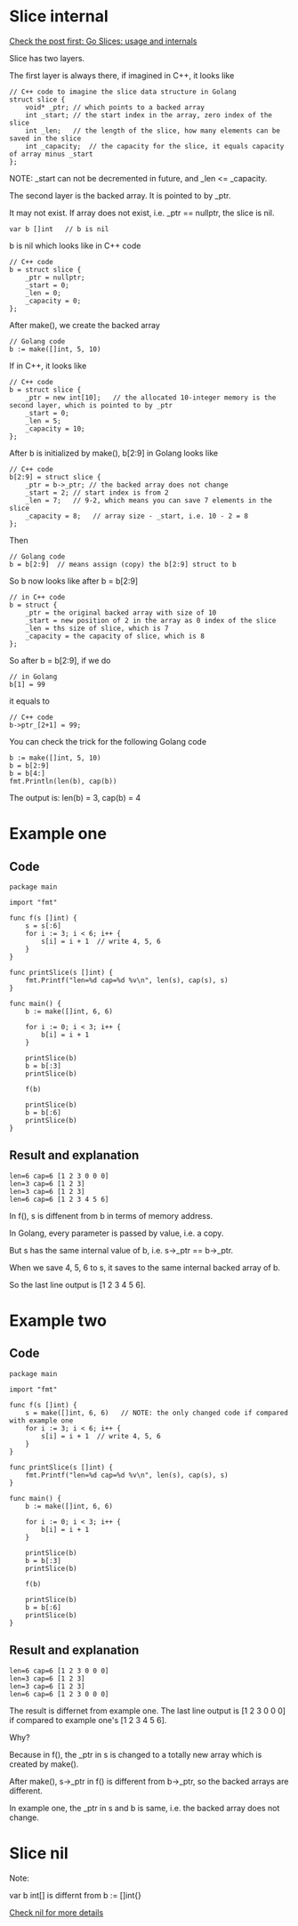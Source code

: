 
# Slice internal

[Check the post first: Go Slices: usage and internals](https://blog.golang.org/slices-intro#:~:text=Slice%20internals&text=It%20consists%20of%20a%20pointer,referred%20to%20by%20the%20slice.)

Slice has two layers.

The first layer is always there, if imagined in C++, it looks like
```
// C++ code to imagine the slice data structure in Golang
struct slice {
	void* _ptr;	// which points to a backed array
	int _start;	// the start index in the array, zero index of the slice
	int _len;	// the length of the slice, how many elements can be saved in the slice 
	int _capacity;  // the capacity for the slice, it equals capacity of array minus _start
};
```
NOTE: _start can not be decremented in future, and _len <= _capacity.

The second layer is the backed array. It is pointed to by _ptr.

It may not exist. If array does not exist, i.e. _ptr == nullptr, the slice is nil.
```
var b []int   // b is nil
```

b is nil which looks like in C++ code
```
// C++ code
b = struct slice {
	_ptr = nullptr; 
	_start = 0;
	_len = 0;
	_capacity = 0;
};
```

After make(), we create the backed array
```
// Golang code
b := make([]int, 5, 10)
```

If in C++, it looks like
```
// C++ code
b = struct slice {
	_ptr = new int[10];   // the allocated 10-integer memory is the second layer, which is pointed to by _ptr
	_start = 0;
	_len = 5;
	_capacity = 10;
};
```

After b is initialized by make(), b[2:9] in Golang looks like
```
// C++ code
b[2:9] = struct slice {
	_ptr = b->_ptr; // the backed array does not change
	_start = 2; // start index is from 2
	_len = 7;	// 9-2, which means you can save 7 elements in the slice
	_capacity = 8;   // array size - _start, i.e. 10 - 2 = 8
};
```

Then 
```
// Golang code
b = b[2:9]  // means assign (copy) the b[2:9] struct to b
```

So b now looks like after b = b[2:9]
```
// in C++ code
b = struct {
	_ptr = the original backed array with size of 10
	_start = new position of 2 in the array as 0 index of the slice
	_len = ths size of slice, which is 7
	_capacity = the capacity of slice, which is 8
};
```

So after b = b[2:9], if we do
```
// in Golang
b[1] = 99
```
it equals to 
```
// C++ code
b->ptr_[2+1] = 99;
```

You can check the trick for the following Golang code
```
b := make([]int, 5, 10)
b = b[2:9]
b = b[4:]
fmt.Println(len(b), cap(b))
```

The output is: len(b) = 3, cap(b) = 4

# Example one
## Code
```
package main

import "fmt"

func f(s []int) {
	s = s[:6]
	for i := 3; i < 6; i++ {
		s[i] = i + 1  // write 4, 5, 6
	}
}

func printSlice(s []int) {
	fmt.Printf("len=%d cap=%d %v\n", len(s), cap(s), s)
}

func main() {
	b := make([]int, 6, 6)

	for i := 0; i < 3; i++ {
		b[i] = i + 1
	}

	printSlice(b)
	b = b[:3]
	printSlice(b)

	f(b)

	printSlice(b)
	b = b[:6]
	printSlice(b)
}
```

## Result and explanation
```
len=6 cap=6 [1 2 3 0 0 0]
len=3 cap=6 [1 2 3]
len=3 cap=6 [1 2 3]
len=6 cap=6 [1 2 3 4 5 6]
```

In f(), s is diffenent from b in terms of memory address. 

In Golang, every parameter is passed by value, i.e. a copy.

But s has the same internal value of b, i.e. s->_ptr == b->_ptr.

When we save 4, 5, 6 to s, it saves to the same internal backed array of b.

So the last line output is [1 2 3 4 5 6].

# Example two

## Code 
```
package main

import "fmt"

func f(s []int) {
	s = make([]int, 6, 6)   // NOTE: the only changed code if compared with example one
	for i := 3; i < 6; i++ {
		s[i] = i + 1  // write 4, 5, 6
	}
}

func printSlice(s []int) {
	fmt.Printf("len=%d cap=%d %v\n", len(s), cap(s), s)
}

func main() {
	b := make([]int, 6, 6)

	for i := 0; i < 3; i++ {
		b[i] = i + 1
	}

	printSlice(b)
	b = b[:3]
	printSlice(b)

	f(b)

	printSlice(b)
	b = b[:6]
	printSlice(b)
}
```

## Result and explanation
```
len=6 cap=6 [1 2 3 0 0 0]
len=3 cap=6 [1 2 3]
len=3 cap=6 [1 2 3]
len=6 cap=6 [1 2 3 0 0 0]
```

The result is differnet from example one. The last line output is [1 2 3 0 0 0] if compared to example one's [1 2 3 4 5 6].

Why?

Because in f(), the _ptr in s is changed to a totally new array which is created by make().

After make(), s->_ptr in f() is different from b->_ptr, so the backed arrays are different.

In example one, the _ptr in s and b is same, i.e. the backed array does not change.

# Slice nil

Note:

var b int[] is differnt from b := []int{}

[Check nil for more details](nil.md)